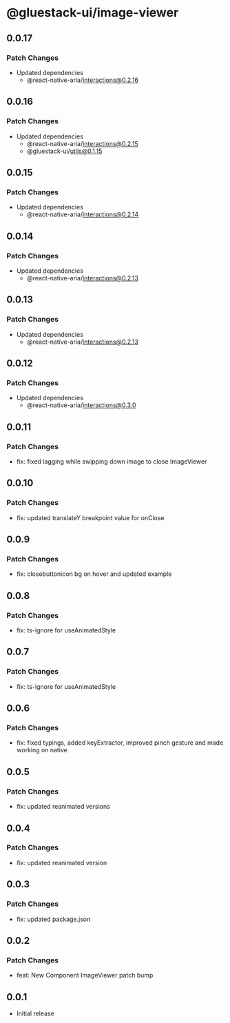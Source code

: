 # @gluestack-ui/image-viewer

## 0.0.17

### Patch Changes

- Updated dependencies
  - @react-native-aria/interactions@0.2.16

## 0.0.16

### Patch Changes

- Updated dependencies
  - @react-native-aria/interactions@0.2.15
  - @gluestack-ui/utils@0.1.15

## 0.0.15

### Patch Changes

- Updated dependencies
  - @react-native-aria/interactions@0.2.14

## 0.0.14

### Patch Changes

- Updated dependencies
  - @react-native-aria/interactions@0.2.13

## 0.0.13

### Patch Changes

- Updated dependencies
  - @react-native-aria/interactions@0.2.13

## 0.0.12

### Patch Changes

- Updated dependencies
  - @react-native-aria/interactions@0.3.0

## 0.0.11

### Patch Changes

- fix: fixed lagging while swipping down image to close ImageViewer

## 0.0.10

### Patch Changes

- fix: updated translateY breakpoint value for onClose

## 0.0.9

### Patch Changes

- fix: closebuttonicon bg on hover and updated example

## 0.0.8

### Patch Changes

- fix: ts-ignore for useAnimatedStyle

## 0.0.7

### Patch Changes

- fix: ts-ignore for useAnimatedStyle

## 0.0.6

### Patch Changes

- fix: fixed typings, added keyExtractor, improved pinch gesture and made working on native

## 0.0.5

### Patch Changes

- fix: updated reanimated versions

## 0.0.4

### Patch Changes

- fix: updated reanimated version

## 0.0.3

### Patch Changes

- fix: updated package.json

## 0.0.2

### Patch Changes

- feat: New Component ImageViewer patch bump

## 0.0.1

- Initial release
